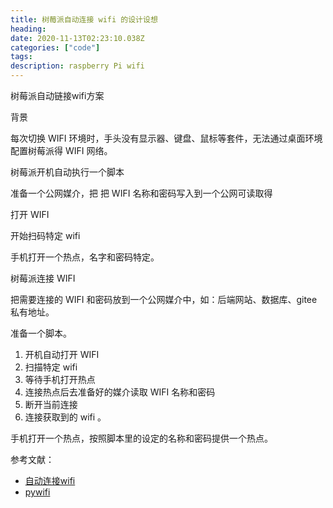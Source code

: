 ```yaml
---
title: 树莓派自动连接 wifi 的设计设想
heading: 
date: 2020-11-13T02:23:10.038Z
categories: ["code"]
tags: 
description: raspberry Pi wifi
---
```


树莓派自动链接wifi方案

背景

每次切换 WIFI 环境时，手头没有显示器、键盘、鼠标等套件，无法通过桌面环境配置树莓派得 WIFI 网络。

树莓派开机自动执行一个脚本

准备一个公网媒介，把
把 WIFI 名称和密码写入到一个公网可读取得

打开 WIFI

开始扫码特定 wifi


手机打开一个热点，名字和密码特定。

树莓派连接 WIFI


把需要连接的 WIFI 和密码放到一个公网媒介中，如：后端网站、数据库、gitee私有地址。

准备一个脚本。
 1. 开机自动打开 WIFI
 2. 扫描特定 wifi
 3. 等待手机打开热点
 4. 连接热点后去准备好的媒介读取 WIFI 名称和密码
 5. 断开当前连接
 6. 连接获取到的 wifi 。 

手机打开一个热点，按照脚本里的设定的名称和密码提供一个热点。


    
参考文献：
- [自动连接wifi](https://unix.stackexchange.com/questions/92799/connecting-to-wifi-network-through-command-line)
- [pywifi](https://github.com/awkman/pywifi/blob/master/DOC.md)






